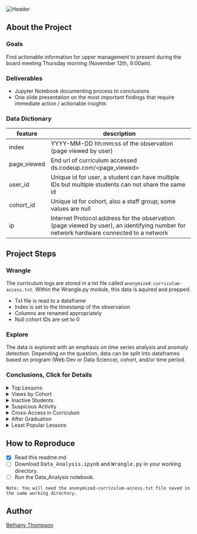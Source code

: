 ![Header](https://i.pinimg.com/originals/d2/88/bc/d288bcd2ddfff1886ddd267872206f66.png)
## About the Project
### Goals
Find actionable information for upper management to present during the board meeting Thursday morning (November 12th, 9:00am). 

### Deliverables
- Jupyter Notebook documenting process to conclusions
- One slide presentation on the most important findings that require immediate action / actionable insights

### Data Dictionary
| feature     | description                                                                                                                            |
|-------------|----------------------------------------------------------------------------------------------------------------------------------------|
| index       | YYYY-MM-DD hh:mm:ss of the observation (page viewed by user)                                                                           |
| page_viewed | End url of curriculum accessed ds.codeup.com/<page_viewed>                                                                             |
| user_id     | Unique id for user, a student can have multiple IDs but multiple students can not share the same id                                    |
| cohort_id   | Unique id for cohort, also a staff group; some values are null                                                                         |
| ip          | Internet Protocol address for the observation (page viewed by user), an identifying number for network hardware connected to a network |

## Project Steps
### Wrangle
The curriculum logs are stored in a txt file called ```anonymized-curriculum-access.txt```. Within the Wrangle.py module, this data is aquired and prepped.   
- Txt file is read to a dataframe
- Index is set to the timestamp of the observation
- Columns are renamed appropriately
- Null cohort IDs are set to 0
### Explore
The data is explored with an emphasis on time series analysis and anomaly detection. Depending on the question, data can be split into dataframes based on program (Web Dev or Data Science), cohort, and/or time period.
### Conclusions, Click for Details
<details>
<summary> Top Lessons </summary> 

#### Which lesson appears to attract the most traffic consistently across cohorts (per program)?
Introductory curriculum attracts the most page views for both Data Science and Web Dev(Intro to DS and Javascript-i respectively). For Data Science the views peak at the beginning of each cohort, but the trends are consistent across multiple cohorts. Web Dev has a greater amount of cohorts, so trends for the start of the program are not as pronounced.  

![Popular-Lessons-Chart](https://i.pinimg.com/originals/41/a4/c2/41a4c2292cd7de4c7d2ae0596063f2dd.png)
</details>

<details>
<summary> Views by Cohort </summary> 

#### Is there a cohort that referred to a lesson significantly more that other cohorts seemed to gloss over?
- Within Data Science cohorts, there is some variation in most popular lessons viewed. While Darden spent a larger amount of time with the Classification Overview, Curie spent more time with MySQL Overview, and Bayes spent more time on Intro to DS.  
- Within Web Dev, the lesson did not significantly affect the page views. Views stayed consistent across cohorts, so a lesson was viewed less or more by cohort. For example, throughout the most popular lessons, Cera does not view as often as Fortuna.  

![Popular-Lessons-Cohorts](https://i.pinimg.com/originals/c3/29/96/c32996a8e623d0c9032198731c08bc99.png)
</details>

<details>
<summary> Inactive Students </summary> 

#### Are there students who, when active, hardly access the curriculum? If so, what information do you have about these students?
Taking a look at user IDs for current students, it would appear that several have not accessed the curriculum often. However, checking the IP addresses associated with these users will show that some students have multiple user IDs. This was the case for the six current users with the least amount of curriculum visits.
</details>

<details>
<summary> Suspicous Activity </summary> 

#### Is there suspicous activity, such as users/machines/etc accessing the curriculum who shouldn’t be? Does it appear that any web-scraping is happening? Are there any suspicious IP addresses? Any odd user-agents? 
Pages to Look Into  
- ```%20https://github.com/RaulCPena```
- ```java-iii/jdbc/poop```
- ```spring/extra-features/error-pages/asdfasdf```
- ```students/643/This%20alumnus%20works%20for%20Appdiction%20Studios,%20as%20of%20this%20timestamp.%20This%20company%20is%20launching%20a%20bootcamp%20program%20in%20competition.%20For%20this%20reason,%20curriculum%20access%20is%20disabled%20until%20further%20notice.```

User 590  
- Has 73 different IP addresses used since starting in Curie (Feb. 2020)
- One IP address may originate from China when checking the location on a free IP lookup site
- Visits some pages for less than a minute before changing to other sites

</details>

<details>
<summary> Cross-Access in Curriculum </summary> 

#### At some point in the last year, ability for students and alumni to cross-access curriculum (web dev to ds, ds to web dev) should have been shut off. Do you see any evidence of that happening? Did it happen before?
While there is evidence of cross-access in the past, only three users show this occurrence recently.  
User 730:
- Attended Bash WD cohort
- Accessed DS curriculum November 1st, 2020  

User 280:
- Attended previous WD cohort Xanadu
- Currently associated with Darden cohort ID
- Is this an employee/instructor mislabeled as Darden instead of Staff cohort ID?  

User 590:
- Attended Curie cohort
- Accessed Web Dev curriculum in May 2020
- Is this an employee/instructor? Or before cut off?
</details>

<details>
<summary> After Graduation  </summary> 

#### What topics are grads continuing to reference after graduation and into their jobs (for each program)? 
I chose to look at each graduated cohort, plotting the cohort's most viewed page over time. To do so, I created a loop to filter out the df to only the observations made by the specific cohort, find the most viewed page from this, then resample on a bi-weekly period. There are 34 total graduated cohorts which are subplotted in 17 columns by 2 rows.

<details>
<summary> Click for Subplots </summary>

![Top-Lesson-By-Bohort-Over-Time](https://i.pinimg.com/originals/71/d4/fc/71d4fcd51751223de0b7b4762bfc30bf.png)

</details>

</details>

<details>
<summary> Least Popular Lessons  </summary> 

#### Which lessons are least accessed?
There were many pages viewed only once through out the web log. Within Data Science, these included:  
- 12-distributed-ml/spark-topics
- anomaly-detection/time-series-anomaly-detection-part-1
- 7.4.1-pandas-overview
- 2.1-spreadsheets-overview
- 4-python/pandas-lesson
- regression/least-angle-regression
- classification/handling-missing-values
- regression/ridge-regression
- advanced-topics/tidy-data  

Within Web Dev, these included:
- cli/4-navigating-the-filesystem
- javascript-i/math
- 8.0_Intro_Module
- 4-stats/1-descriptive-stats
- 6-regression/4-multivariate-regression-in-excel
- 2-sql/database-design
- 5-stats/4.2-compare-means/null
- 12-distributed-ml/spark-topics
- java-iii/servelet
</details>

## How to Reproduce
- [X] Read this readme.md
- [ ] Download <kbd>Data_Analysis.ipynb</kbd> and <kbd>Wrangle.py</kbd> in your working directory.
- [ ] Run the Data_Analysis notebook.  

```Note: You will need the anonymized-curriculum-access.txt file saved in the same working directory.```  

## Author
[Bethany Thompson](https://github.com/ThompsonBethany01)
